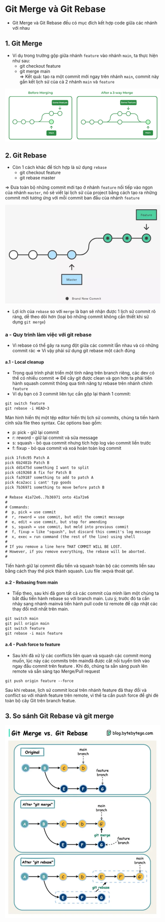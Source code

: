 # Git Merge và Git Rebase

- Git Merge và Git Rebase đều có mục đích kết hợp code giữa các nhánh với nhau

## 1. Git Merge

- Ví dụ trong trường gộp giữa nhánh `feature` vào nhánh `main`, ta thực hiện như sau:
    - git checkout feature
    - git merge main      
=> Kết quả: tạo ra một commit mới ngay trên nhánh `main`, commit này gắn kết lịch sử của cả 2 nhánh `main` và `feature`

![Git merge](asset/git_merge.png)

## 2. Git Rebase

- Còn 1 cách khác để tích hợp là sử dụng `rebase`
    - git checkout feature
    - git rebase master

=> Đưa toàn bộ những commit mới tạo ở nhánh `feature` nối tiếp vào ngọn của nhánh `master`, nó sẽ viết lại lịch sử của project bằng cách tạo ra những commit mới tương ứng với mỗi commit ban đầu của nhánh `feature`

![Git merge](asset/git_rebase.png)

- Lợi ích của `rebase` so với `merge` là bạn sẽ nhận được 1 lịch sử commit rõ ràng, dễ theo dõi hơn (loại bỏ những commit không cần thiết khi sử dụng `git merge`)

### a - Quy trình làm việc với git rebase
- Vì rebase có thể gây ra xung đột giữa các commit lẫn nhau và có những commit rác => Vì vậy phải sử dụng git rebase một cách đúng
#### a.1 - Local cleanup
- Trong quá trình phát triển một tính năng trên branch riêng, các dev có thể có nhiều commit => Để cây git được clean và gọn hơn ta phải tiến hành squash commit thông qua tính năng tự rebase trên nhánh chính `feature`
- Ví dụ bạn có 3 commit liên tục cần gộp lại thành 1 commit:
```
git switch feature
git rebase -i HEAD~3
```

Màn hình hiển thị một tệp editor hiển thị lịch sử commits, chúng ta tiến hành cỉnh sửa file theo syntax. Các options bao gồm:
- p: pick - giữ lại commit
- r: reword - giữ lại commit và sửa message
- s: squash - bỏ qua commit nhưng tích hợp log vào commit liền trước
- f: fixup - bỏ qua commit và xoá hoàn toàn log commit

```
pick 1fc6c95 Patch A
pick 6b2481b Patch B
pick dd1475d something I want to split
pick c619268 A fix for Patch B
pick fa39187 something to add to patch A
pick 4ca2acc i cant' typ goods
pick 7b36971 something to move before patch B

# Rebase 41a72e6..7b36971 onto 41a72e6
#
# Commands:
#  p, pick = use commit
#  r, reword = use commit, but edit the commit message
#  e, edit = use commit, but stop for amending
#  s, squash = use commit, but meld into previous commit
#  f, fixup = like "squash", but discard this commit's log message
#  x, exec = run command (the rest of the line) using shell
#
# If you remove a line here THAT COMMIT WILL BE LOST.
# However, if you remove everything, the rebase will be aborted.
#
```
Tiến hành giữ lại commit đầu tiền và squash toàn bộ các commits liền sau bằng cách thay thế pick thành squash. Lưu file :wqvà thoát qa!.

#### a.2 - Rebasing from main

- Tiếp theo, sau khi đã gom tất cả các commit của mình làm một chúng ta bắt đầu tiến hành rebase so với branch main. Lưu ý, trước đó ta cần nhảy sang nhánh mainvà tiến hành pull code từ remote để cập nhật các thay đổi mới nhất trên main.

```
git switch main
git pull origin main
git switch feature
git rebase -i main feature
```

#### a.4 - Push force to feature
- Sau khi đã xử lý các conflicts liên quan và squash các commit mong muốn, lúc này các commits trên mainđã được cắt nối tuyến tính vào ngay đầu commit trên feature . Khi đó, chúng ta sẵn sàng push lên remote và sẵn sàng tạo Merge/Pull request

```
git push origin feature --force 
```
Sau khi rebase, lịch sử commit local trên nhánh feature đã thay đổi và conflict so với nhánh feature trên remote, vì thế ta cần push force để ghi đè toàn bộ cây Git trên branch featue.

## 3. So sánh Git Rebase và git merge

![Git merge](asset/git_rebase_vs_git_merge.png)